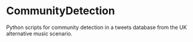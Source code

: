 # CommunityDetection
Python scripts for community detection in a tweets database from the UK alternative music scenario.
